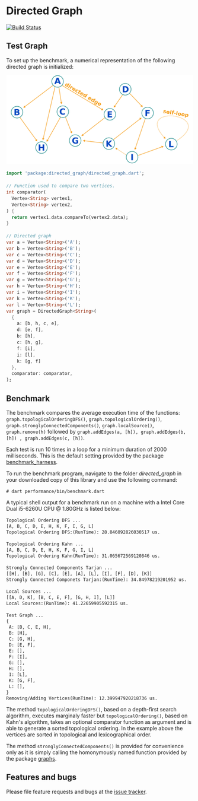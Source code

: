 # Directed Graph

[![Build Status](https://travis-ci.com/simphotonics/directed_graph.svg?branch=master)](https://travis-ci.com/simphotonics/directed_graph)

## Test Graph
To set up the benchmark, a numerical representation of the following directed graph is initialized:

![Directed Graph Image](https://raw.githubusercontent.com/simphotonics/directed_graph/master/images/directed_graph.svg?sanitize=true)

```Dart
import 'package:directed_graph/directed_graph.dart';

// Function used to compare two vertices.
int comparator(
  Vertex<String> vertex1,
  Vertex<String> vertex2,
) {
  return vertex1.data.compareTo(vertex2.data);
}

// Directed graph
var a = Vertex<String>('A');
var b = Vertex<String>('B');
var c = Vertex<String>('C');
var d = Vertex<String>('D');
var e = Vertex<String>('E');
var f = Vertex<String>('F');
var g = Vertex<String>('G');
var h = Vertex<String>('H');
var i = Vertex<String>('I');
var k = Vertex<String>('K');
var l = Vertex<String>('L');
var graph = DirectedGraph<String>(
  {
    a: [b, h, c, e],
    d: [e, f],
    b: [h],
    c: [h, g],
    f: [i],
    i: [l],
    k: [g, f]
  },
  comparator: comparator,
);
```
## Benchmark
The benchmark compares the average execution time of the functions:
`graph.topologicalOrderingDFS()`,
`graph.topologicalOrdering()`,
`graph.stronglyConnectedComponents()`,
`graph.localSource()`,
`graph.remove(h)` followed by
```graph.addEdges(a, [h]), graph.addEdges(b, [h]) , graph.addEdges(c, [h])```.

Each test is run 10 times in a loop for a minimum duration of 2000 milliseconds.
This is the default setting provided by the package [benchmark_harness].

To run the benchmark program, navigate to the folder *directed_graph* in your downloaded
copy of this library and use
the following command:
```console
# dart performance/bin/benchmark.dart
```

A typical shell output for a benchmark run on a machine with a Intel Core Dual i5-6260U CPU @ 1.80GHz is listed below:
```console
Topological Ordering DFS ...
[A, B, C, D, E, H, K, F, I, G, L]
Topological Ordering DFS:(RunTime): 28.846092826030517 us.

Topological Ordering Kahn ...
[A, B, C, D, E, H, K, F, G, I, L]
Topological Ordering Kahn(RunTime): 31.065672569120846 us.

Strongly Connected Components Tarjan ...
[[H], [B], [G], [C], [E], [A], [L], [I], [F], [D], [K]]
Strongly Connected Componets Tarjan:(RunTime): 34.84978219201952 us.

Local Sources ...
[[A, D, K], [B, C, E, F], [G, H, I], [L]]
Local Sources:(RunTime): 41.22659905592315 us.

Test Graph ...
{
 A: [B, C, E, H],
 B: [H],
 C: [G, H],
 D: [E, F],
 E: [],
 F: [I],
 G: [],
 H: [],
 I: [L],
 K: [G, F],
 L: [],
}
Removing/Adding Vertices(RunTime): 12.399947920218736 us.

```
The method `topologicalOrderingDFS()`, based on a depth-first search algorithm, executes marginaly faster
but `topologicalOrdering()`, based on Kahn's algorithm, takes an optional comparator function as argument
and is able to generate a sorted topological ordering. In the example above the vertices are sorted in
topological and lexicographical order.

The method `stronglyConnectedComponents()` is provided for convenience
only as it is simply calling the homonymously named function provided by the package [graphs].


## Features and bugs
Please file feature requests and bugs at the [issue tracker].

[benchmark_harness]: https://pub.dev/packages/benchmark_harness
[issue tracker]: https://github.com/simphotonics/directed_graph/issues
[graphs]: https://pub.dev/packages/graphs